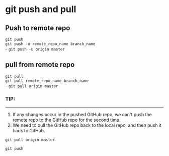 # git push and pull

## Push to remote repo
`git push`  
`git push -u remote_repo_name branch_name`  
    - `git push -u origin master`

## pull from remote repo
`git pull`  
`git pull remote_repo_name branch_name`  
    - `git pull origin master`


### TIP:
---
1. If any changes occur in the pushed GitHub repo, we can't push the remote repo to the GitHub repo for the second time.
2. We need to pull the GitHub repo back to the local repo, and then push it back to GitHub.
```
git pull origin master
```
```
git push